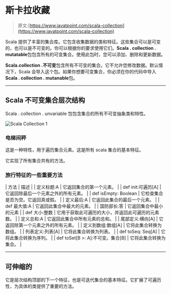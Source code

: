 # 斯卡拉收藏

> 原文:[https://www.javatpoint.com/scala-collection](https://www.javatpoint.com/scala-collection)

Scala 提供了丰富的集合库。它包含收集数据的类和特征。这些集合可以是可变的，也可以是不可变的。你可以根据你的要求使用它们。**Scala . collection . mutatable**包包含所有的可变集合。使用此包时，您可以添加、删除和更新数据。

**Scala.collection .不可变**包含所有不可变的集合。它不允许您修改数据。默认情况下，Scala 会导入这个包。如果你想要可变集合，你必须在你的代码中导入**Scala . collection . mutanable**包。

* * *

## Scala 不可变集合层次结构

Scala . collection . unvariable 包包含集合的所有不可变抽象类和特性。

![Scala Collection 1](../Images/8d639d20f8eb77807792d32bb91593af.png)

### 电梯间秤

这是一种特性，用于遍历集合元素。这是所有 scala 集合的基本特征。

它实现了所有集合共有的方法。

### 旅行特征的一些重要方法

| 方法 | 描述 |
| 定义标题:A | 它返回集合的第一个元素。 |
| def init:可遍历[A] | 它返回除最后一个元素之外的所有元素。 |
| def isEmpty: Boolean | 它检查集合是否为空。它返回真或假。 |
| 定义最后:A | 它返回此集合的最后一个元素。 |
| def 最大值:A | 它返回此集合中最大的元素。 |
| 国防部长:答 | 它返回集合中最小的元素 |
| def 大小:整数 | 它用于获取此可遍历的大小，并返回此可遍历的元素数。 |
| 定义总和:A | 它返回此集合中所有元素的总和。 |
| 尾部定义:横向[A] | 它返回除第一个元素之外的所有元素。 |
| 定义到数组:数组[A] | 它将此集合转换为数组。 |
| 列表定义:列表[A] | 它将此集合转换为列表。 |
| def toSeq: Seq[A] | 它将此集合转换为序列。 |
| def toSet[B >: A]:不可变。集合[B] | 它将此集合转换为集合。 |

* * *

## 可伸缩的

它是层次结构顶部的下一个特征，也是可迭代集合的基本特征。它扩展了可遍历性，为具体的类提供了重要的方法。